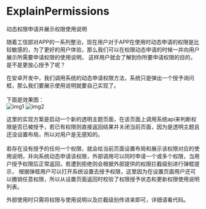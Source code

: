 # ExplainPermissions
动态权限申请并展示权限使用说明

随着工信部对APP的一系列整治，现在用户对于APP在使用时动态申请的权限是比较敏感的，为了更好的用户体验，那么我们可以在权限动态申请的时候一并向用户展示所需要申请权限的使用说明，
这样用户就会了解到你所要申请权限的目的，是不是更放心授予了呢？

在安卓开发中，我们调用系统的动态申请权限方法，系统只是弹出一个授予询问框，那么我们要展示使用说明就要自己实现了。
</br></br>
下面是效果图：</br>
![img1](https://github.com/weioule/ExplainPermissions/assets/21343103/2ef99c93-c52c-4368-a347-6aeec7ffa513)
![img2](https://github.com/weioule/ExplainPermissions/assets/21343103/5f29f309-74e2-40e5-b281-c5fe3dc8880c)

这里的实现方案是启动一个新的透明主题页面，在该页面上调用系统api来判断权限是否已被授予，若已有权限则直接返回结果并关闭当前页面，因为是透明主题且还没设置布局，所以对用户是无感知的。</br></br>
若存在没有授予的任何一个权限，就会给当前页面设置布局和展示该权限对应的使用说明，并向系统动态申请该权限，外部调用可以同时申请一个或多个权限，当用户授予权限后正常返回，若遭到拒绝则会根据外部提供的权限拦截级别进行弹框提示，
根据弹框用户可以打开系统设置去授予权限，这里因为在设置页面用户还可以撤销任意权限，所以从设置页面返回时校验了权限授予状态和更新权限使用说明列表。

外部使用时只需将权限与使用说明以及拦截级别传进来即可，详细请看代码。
